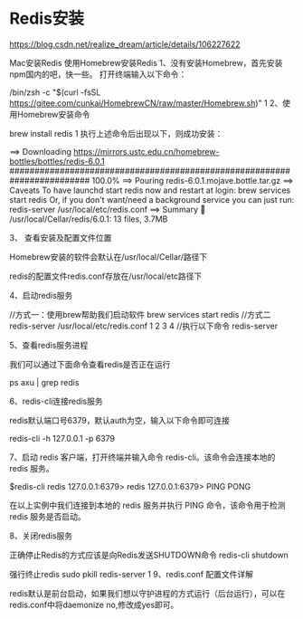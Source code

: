 # Redis安装
https://blog.csdn.net/realize_dream/article/details/106227622

Mac安装Redis
使用Homebrew安装Redis
1、没有安装Homebrew，首先安装npm国内的吧，快一些。
打开终端输入以下命令：

/bin/zsh -c "$(curl -fsSL https://gitee.com/cunkai/HomebrewCN/raw/master/Homebrew.sh)"
1
2、使用Homebrew安装命令

brew install redis
1
执行上述命令后出现以下，则成功安装：

==> Downloading https://mirrors.ustc.edu.cn/homebrew-bottles/bottles/redis-6.0.1
######################################################################## 100.0%
==> Pouring redis-6.0.1.mojave.bottle.tar.gz
==> Caveats
To have launchd start redis now and restart at login:
  brew services start redis
Or, if you don't want/need a background service you can just run:
  redis-server /usr/local/etc/redis.conf
==> Summary
🍺  /usr/local/Cellar/redis/6.0.1: 13 files, 3.7MB

3、 查看安装及配置文件位置

Homebrew安装的软件会默认在/usr/local/Cellar/路径下

redis的配置文件redis.conf存放在/usr/local/etc路径下

4、启动redis服务

//方式一：使用brew帮助我们启动软件
brew services start redis
//方式二
redis-server /usr/local/etc/redis.conf
1
2
3
4
//执行以下命令
redis-server


5、查看redis服务进程

我们可以通过下面命令查看redis是否正在运行

ps axu | grep redis

6、redis-cli连接redis服务

redis默认端口号6379，默认auth为空，输入以下命令即可连接

redis-cli -h 127.0.0.1 -p 6379

7、启动 redis 客户端，打开终端并输入命令 redis-cli。该命令会连接本地的 redis 服务。

$redis-cli
redis 127.0.0.1:6379>
redis 127.0.0.1:6379> PING
PONG

在以上实例中我们连接到本地的 redis 服务并执行 PING 命令，该命令用于检测 redis 服务是否启动。

8、关闭redis服务

正确停止Redis的方式应该是向Redis发送SHUTDOWN命令
redis-cli shutdown

强行终止redis
sudo pkill redis-server
1
9、redis.conf 配置文件详解

redis默认是前台启动，如果我们想以守护进程的方式运行（后台运行），可以在redis.conf中将daemonize no,修改成yes即可。